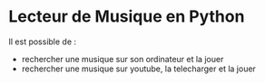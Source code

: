 # Lecteur de Musique en Python

Il est possible de :

* rechercher une musique sur son ordinateur et la jouer
* rechercher une musique sur youtube, la telecharger et la jouer
